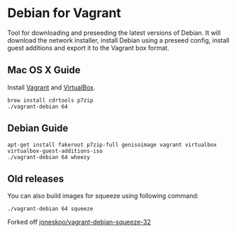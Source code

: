 # Debian for Vagrant

Tool for downloading and preseeding the latest versions of Debian.
It will download the network installer, install Debian using a preseed
config, install guest additions and export it to the Vagrant box format.

## Mac OS X Guide

Install [Vagrant](http://www.vagrantup.com/downloads.html) and
[VirtualBox](https://www.virtualbox.org/wiki/Downloads).

    brew install cdrtools p7zip
    ./vagrant-debian 64


## Debian Guide

    apt-get install fakeroot p7zip-full genisoimage vagrant virtualbox virtualbox-guest-additions-iso
    ./vagrant-debian 64 wheezy


## Old releases

You can also build images for squeeze using following command:

    ./vagrant-debian 64 squeeze

Forked off [joneskoo/vagrant-debian-squeeze-32](https://github.com/joneskoo/vagrant-debian-squeeze-32)

